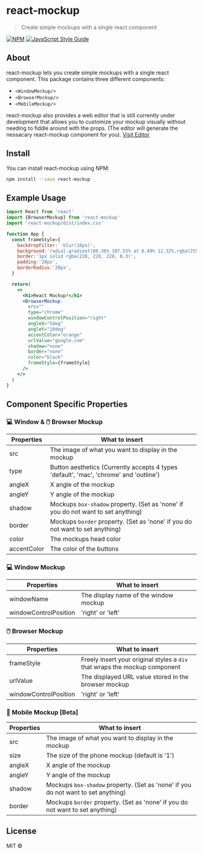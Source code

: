 # react-mockup

> Create simple mockups with a single react component

[![NPM](https://img.shields.io/npm/v/react-mockup.svg)](https://www.npmjs.com/package/react-mockup) [![JavaScript Style Guide](https://img.shields.io/badge/code_style-standard-brightgreen.svg)](https://standardjs.com)

## About
react-mockup lets you create simple mockups with a single react component. This package contains three different components:
- `<WindowMockup/>`
- `<BrowserMockup/>`
- `<MobileMockup/>`

react-mockup also provides a web editor that is still currently under development that allows you to customize your mockup visually without needing to fiddle around with the props. (The editor will generate the nessacary react-mockup component for you).
[Visit Editor](https://react-mockup-editor.vercel.app/)

## Install

You can install react-mockup using NPM:
```bash
npm install --save react-mockup
```

## Example Usage
```jsx
import React from 'react'
import {BrowserMockup} from 'react-mockup'
import 'react-mockup/dist/index.css'

function App {
  const frameStyle={
    backdropFilter: 'blur(16px)',
    background:'radial-gradient(86.36% 107.55% at 6.49% 12.32%,rgba(255, 255, 255, 0.5) 0%,rgba(255, 255, 255, 0.5) 100%)',
    border:'1px solid rgba(228, 228, 228, 0.3)',
    padding:'20px',
    borderRadius:'20px',
  }

  return(
    <>
      <h1>React Mockup!</h1>
      <BrowserMockup
        src=""
        type="chrome"
        windowControlPosition="right"
        angleX="5deg"
        angleY="10deg"
        accentColor="orange"
        urlValue="google.com"
        shadow="none"
        border="none"
        color="black"
        frameStyle={frameStyle}
      />
    </>
  )
}
```

## Component Specific Properties
### 💻 Window & 🖱️ Browser Mockup
| Properties | What to insert |
| -------- | ---- |
| src | The image of what you want to display in the mockup |
| type | Button aesthetics (Currently accepts 4 types 'default', 'mac', 'chrome' and 'outline') |
| angleX | X angle of the mockup |
| angleY | Y angle of the mockup |
| shadow | Mockups `box-shadow` property. (Set as 'none' if you do not want to set anything) |
| border | Mockups `border` property. (Set as 'none' if you do not want to set anything) |
| color | The mockups head color |
| accentColor | The color of the buttons |

### 💻 Window Mockup
| Properties | What to insert |
| -------- | ---- |
| windowName | The display name of the window mockup |
| windowControlPosition | 'right' or 'left' |

### 🖱️ Browser Mockup
| Properties | What to insert |
| -------- | ---- |
| frameStyle | Freely insert your original styles a `div` that wraps the mockup component |
| urlValue | The displayed URL value stored in the browser mockup  |
| windowControlPosition | 'right' or 'left' |

### 📱 Mobile Mockup [Beta]
| Properties | What to insert |
| -------- | ---- |
| src | The image of what you want to display in the mockup |
| size | The size of the phone mockup (default is '1') |
| angleX | X angle of the mockup |
| angleY | Y angle of the mockup |
| shadow | Mockups `box-shadow` property. (Set as 'none' if you do not want to set anything) |
| border | Mockups `border` property. (Set as 'none' if you do not want to set anything) |

## License

MIT © [](https://github.com/)
